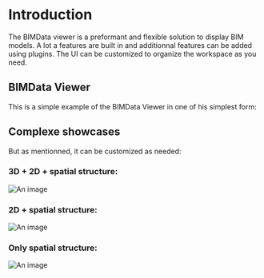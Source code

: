 # Introduction

The BIMData viewer is a preformant and flexible solution to display BIM models. A lot a features are built in and additionnal features can be added using plugins. The UI can be customized to organize the workspace as you need.

## BIMData Viewer
This is a simple example of the BIMData Viewer in one of his simplest form:

<ClientOnly>
  <BIMDataViewer config="simple"/>
</ClientOnly>

## Complexe showcases

But as mentionned, it can be customized as needed:

### 3D + 2D + spatial structure:
![An image](/assets/img/viewer/Viewer-3_windows.png)

### 2D + spatial structure:
![An image](/assets/img/viewer/Viewer-2_windows.png)

### Only spatial structure:
![An image](/assets/img/viewer/Viewer-1_window.png)
